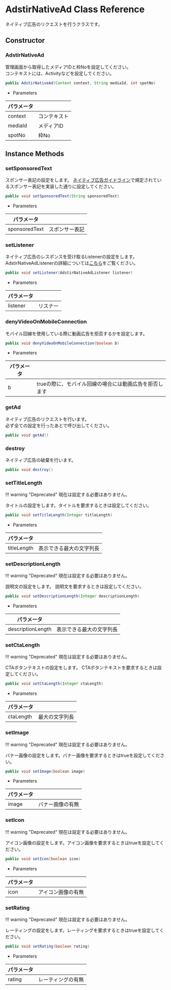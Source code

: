 # AdstirNativeAd Class Reference

ネイティブ広告のリクエストを行うクラスです。

## Constructor

### AdstirNativeAd
管理画面から取得したメディアIDと枠Noを設定してください。  
コンテキストには、Activityなどを設定してください。 
```java
public AdstirNativeAd(Context context, String mediaId, int spotNo)
```

* Parameters

|パラメータ||
|---|---|
|context|コンテキスト|
|mediaId|メディアID|
|spotNo|枠No|

## Instance Methods

### setSponsoredText
スポンサー表記の設定をします。
[ネイティブ広告ガイドライン](https://github.com/united-adstir/AdStir-Integration-Guide-Web/wiki/%E3%83%8D%E3%82%A4%E3%83%86%E3%82%A3%E3%83%96%E5%BA%83%E5%91%8A%E3%82%AC%E3%82%A4%E3%83%89%E3%83%A9%E3%82%A4%E3%83%B3)で規定されているスポンサー表記を実装した通りに設定してください。
```java
public void setSponsoredText(String sponsoredText)
```

* Parameters

|パラメータ||
|---|---|
|sponsoredText|スポンサー表記|

### setListener
ネイティブ広告のレスポンスを受け取るListenerの設定をします。  
AdstirNativeAdListenerの詳細については[こちら](AdstirNativeAdListener-Interface-Reference.md)をご覧ください。

```java
public void setListener(AdstirNativeAdListener listener)
```

* Parameters

|パラメータ||
|---|---|
|listener|リスナー|

### denyVideoOnMobileConnection
モバイル回線を使用している際に動画広告を拒否するかを設定します。
```java
public void denyVideoOnMobileConnection(boolean b)
```

* Parameters

|パラメータ||
|---|---|
|b|trueの際に、モバイル回線の場合には動画広告を拒否します|

### getAd
ネイティブ広告のリクエストを行います。  
必ず全ての設定を行ったあとで呼び出してください。  
```java
public void getAd()
```

### destroy
ネイティブ広告の破棄を行います。  
```java
public void destroy()
```

### setTitleLength

!!! warning "Deprecated"
    現在は設定する必要はありません。

タイトルの設定をします。タイトルを要求するときは設定してください。 

```java
public void setTitleLength(Integer titleLength)
```

* Parameters

|パラメータ||
|---|---|
|titleLength|表示できる最大の文字列長|

### setDescriptionLength

!!! warning "Deprecated"
    現在は設定する必要はありません。

説明文の設定をします。
説明文を要求するときは設定してください。  

```java
public void setDescriptionLength(Integer descriptionLength)
```

* Parameters

|パラメータ||
|---|---|
|descriptionLength|表示できる最大の文字列長|

### setCtaLength

!!! warning "Deprecated"
    現在は設定する必要はありません。

CTAボタンテキストの設定をします。
CTAボタンテキストを要求するときは設定してください。  
```java
public void setCtaLength(Integer ctaLength)
```

* Parameters

|パラメータ||
|---|---|
|ctaLength|最大の文字列長|

### setImage

!!! warning "Deprecated"
    現在は設定する必要はありません。

バナー画像の設定をします。バナー画像を要求するときはtrueを設定してください。  

```java
public void setImage(boolean image)
```

* Parameters

|パラメータ||
|---|---|
|image|バナー画像の有無|

### setIcon

!!! warning "Deprecated"
    現在は設定する必要はありません。

アイコン画像の設定をします。アイコン画像を要求するときはtrueを設定してください。
```java
public void setIcon(boolean icon)
```

* Parameters

|パラメータ||
|---|---|
|icon|アイコン画像の有無|

### setRating

!!! warning "Deprecated"
    現在は設定する必要はありません。

レーティングの設定をします。レーティングを要求するときはtrueを設定してください。
```java
public void setRating(boolean rating)
```

* Parameters

|パラメータ||
|---|---|
|rating|レーティングの有無|

